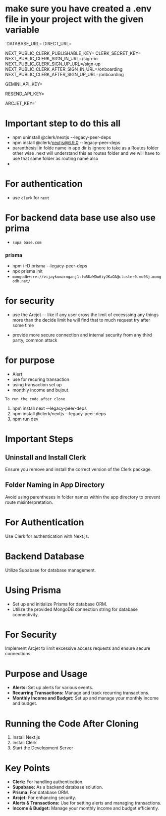 # make sure you have created a .env file in your project with the given variable
`DATABASE_URL=
DIRECT_URL=

NEXT_PUBLIC_CLERK_PUBLISHABLE_KEY=
CLERK_SECRET_KEY=
NEXT_PUBLIC_CLERK_SIGN_IN_URL=/sign-in
NEXT_PUBLIC_CLERK_SIGN_UP_URL=/sign-up
NEXT_PUBLIC_CLERK_AFTER_SIGN_IN_URL=/onboarding
NEXT_PUBLIC_CLERK_AFTER_SIGN_UP_URL=/onboarding

GEMINI_API_KEY=

RESEND_API_KEY=

ARCJET_KEY=`

# Important step to do this all

- npm uninstall @clerk/nextjs --legacy-peer-deps
- npm install @clerk/nextjs@6.9.0 --legacy-peer-deps
- paranthesisi in folde name in app dir is ignore to take as a Routes folder other wise .next will understand this as routes folder and we will have to use that same folder as routing name also 
- 

# For authentication 
- use `clerk` for `next`

# For backend data base use  also use prima 
- `supa base.com`

### prisma 
- npm i -D prisma --legacy-peer-deps
- npx prisma init
- `mongodb+srv://vijaykumarmganj1:fw5UaWDu6iyJKaOA@cluster0.mo03j.mongodb.net/`

# for security 
- use the Arcjet -- like if any user cross the limit of excesssing any things more than the decide limit he will find that to much request try after some time

- provide more secure connection and internal security from any third party, common attack

# for purpose 
- Alert 
- use for recuring transaction 
- using transaction set up 
- monthly income and bujout 


`To run the code after clone`
1. npm install next --legacy-peer-deps
2. npm install @clerk/nextjs --legacy-peer-deps
3. npm run dev


<!-- --------------------------------- -->
# Important Steps
## Uninstall and Install Clerk
Ensure you remove and install the correct version of the Clerk package.

## Folder Naming in App Directory
Avoid using parentheses in folder names within the app directory to prevent route misinterpretation.

# For Authentication
Use Clerk for authentication with Next.js.

# Backend Database
Utilize Supabase for database management.

# Using Prisma
- Set up and initialize Prisma for database ORM.
- Utilize the provided MongoDB connection string for database connectivity.

# For Security
Implement Arcjet to limit excessive access requests and ensure secure connections.

# Purpose and Usage
- **Alerts:** Set up alerts for various events.
- **Recurring Transactions:** Manage and track recurring transactions.
- **Monthly Income and Budget:** Set up and manage your monthly income and budget.

# Running the Code After Cloning
1. Install Next.js
2. Install Clerk
3. Start the Development Server

# Key Points
- **Clerk:** For handling authentication.
- **Supabase:** As a backend database solution.
- **Prisma:** For database ORM.
- **Arcjet:** For enhancing security.
- **Alerts & Transactions:** Use for setting alerts and managing transactions.
- **Income & Budget:** Manage your monthly income and budget efficiently.
